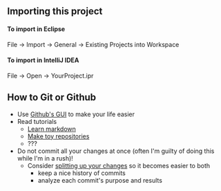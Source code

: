 ## Importing this project
#### To import in Eclipse
File -> Import -> General -> Existing Projects into Workspace
#### To import in IntelliJ IDEA
File -> Open -> YourProject.ipr

## How to Git or Github
* Use [Github's GUI](https://desktop.github.com) to make your life easier
* Read tutorials
  * [Learn markdown](https://guides.github.com/features/mastering-markdown/)
  * [Make toy repositories](https://guides.github.com/activities/hello-world/)
  * ???
* Do not commit all your changes at once (often I'm guilty of doing this while I'm in a rush)!
  * Consider [splitting up your changes](http://stackoverflow.com/a/18531719) so it becomes easier to both
    * keep a nice history of commits
    * analyze each commit's purpose and results
